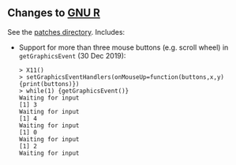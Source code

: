 ## Changes to [GNU R](https://www.r-project.org/)

See the [patches directory](patches/). Includes:

* Support for more than three mouse buttons (e.g. scroll wheel) in `getGraphicsEvent` (30 Dec 2019):

      > X11()
      > setGraphicsEventHandlers(onMouseUp=function(buttons,x,y) {print(buttons)})
      > while(1) {getGraphicsEvent()}
      Waiting for input
      [1] 3
      Waiting for input
      [1] 4
      Waiting for input
      [1] 0
      Waiting for input
      [1] 2
      Waiting for input
